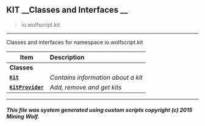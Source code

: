 ## KIT __Classes and Interfaces __

>io.wolfscript.kit

---

Classes and interfaces for namespace io.wolfscript.kit

Item | Description   
--- | :--- 
__Classes__|
__[`Kit`](Kit.md)__ | _Contains information about a kit_ 
__[`KitProvider`](KitProvider.md)__ | _Add, remove and get kits_ 



---



##### This file was system generated using custom scripts copyright (c) 2015 Mining Wolf.
	

